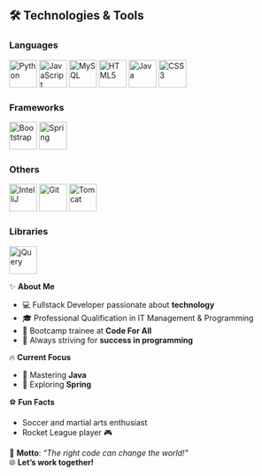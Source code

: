 ## 🛠️ Technologies & Tools

### Languages  
<p align="left">
  <img src="https://cdn.jsdelivr.net/gh/devicons/devicon/icons/python/python-original.svg" alt="Python" width="50"/>
  <img src="https://cdn.jsdelivr.net/gh/devicons/devicon/icons/javascript/javascript-original.svg" alt="JavaScript" width="50"/>
  <img src="https://cdn.jsdelivr.net/gh/devicons/devicon/icons/mysql/mysql-original.svg" alt="MySQL" width="50"/>
  <img src="https://cdn.jsdelivr.net/gh/devicons/devicon/icons/html5/html5-original.svg" alt="HTML5" width="50"/>
  <img src="https://cdn.jsdelivr.net/gh/devicons/devicon/icons/java/java-original.svg" alt="Java" width="50"/>
  <img src="https://cdn.jsdelivr.net/gh/devicons/devicon/icons/css3/css3-original.svg" alt="CSS3" width="50"/>
</p>

### Frameworks  
<p align="left">
  <img src="https://cdn.jsdelivr.net/gh/devicons/devicon/icons/bootstrap/bootstrap-original.svg" alt="Bootstrap" width="50"/>
  <img src="https://cdn.jsdelivr.net/gh/devicons/devicon/icons/spring/spring-original.svg" alt="Spring" width="50"/>
</p>

### Others  
<p align="left">
  <img src="https://cdn.jsdelivr.net/gh/devicons/devicon/icons/intellij/intellij-original.svg" alt="IntelliJ" width="50"/>
  <img src="https://cdn.jsdelivr.net/gh/devicons/devicon/icons/git/git-original.svg" alt="Git" width="50"/>
  <img src="https://cdn.jsdelivr.net/gh/devicons/devicon/icons/tomcat/tomcat-original.svg" alt="Tomcat" width="50"/>
</p>

### Libraries  
<p align="left">
  <img src="https://cdn.jsdelivr.net/gh/devicons/devicon/icons/jquery/jquery-original.svg" alt="jQuery" width="50"/>
</p>



✨ **About Me**  
- 💻 Fullstack Developer passionate about **technology**  
- 🎓 Professional Qualification in IT Management & Programming
- 🚀 Bootcamp trainee at **Code For All**  
- 🎯 Always striving for **success in programming**  

🔥 **Current Focus**  
- 🧠 Mastering **Java** 
- 🌱 Exploring **Spring**  

⚽ **Fun Facts**  
- Soccer and martial arts enthusiast  
- Rocket League player 🎮  

💬 **Motto**: *"The right code can change the world!"*  
🌐 **Let’s work together!**
